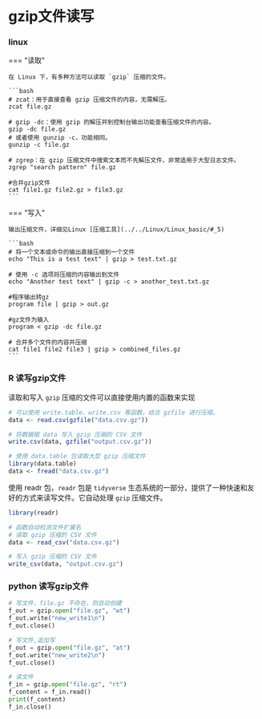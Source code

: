# gzip文件读写

### linux

=== "读取"

    在 Linux 下，有多种方法可以读取 `gzip` 压缩的文件。

    ```bash
    # zcat：用于直接查看 gzip 压缩文件的内容，无需解压。
    zcat file.gz

    # gzip -dc：使用 gzip 的解压并到控制台输出功能查看压缩文件的内容。
    gzip -dc file.gz
    # 或者使用 gunzip -c，功能相同。
    gunzip -c file.gz

    # zgrep：在 gzip 压缩文件中搜索文本而不先解压文件，非常适用于大型日志文件。
    zgrep "search pattern" file.gz

    #合并gzip文件
    cat file1.gz file2.gz > file3.gz
    ```

=== "写入"

    输出压缩文件，详细见Linux [压缩工具](../../Linux/Linux_basic/#_5)

    ```bash
    # 将一个文本或命令的输出直接压缩到一个文件
    echo "This is a test text" | gzip > test.txt.gz

    # 使用 -c 选项将压缩的内容输出到文件
    echo "Another test text" | gzip -c > another_test.txt.gz

    #程序输出转gz
    program file | gzip > out.gz

    #gz文件为输入
    program < gzip -dc file.gz 

    # 合并多个文件的内容并压缩
    cat file1 file2 file3 | gzip > combined_files.gz
    ```

### R 读写gzip文件

读取和写入 `gzip` 压缩的文件可以直接使用内置的函数来实现

```R
# 可以使用 write.table、write.csv 等函数，结合 gzfile 进行压缩。
data <- read.csv(gzfile("data.csv.gz"))

# 将数据框 data 写入 gzip 压缩的 CSV 文件
write.csv(data, gzfile("output.csv.gz"))

# 使用 data.table 包读取大型 gzip 压缩文件
library(data.table)
data <- fread("data.csv.gz")
```

使用 readr 包，`readr` 包是 `tidyverse` 生态系统的一部分，提供了一种快速和友好的方式来读写文件。它自动处理 `gzip` 压缩文件。

```R
library(readr)

# 函数自动检测文件扩展名
# 读取 gzip 压缩的 CSV 文件
data <- read_csv("data.csv.gz")

# 写入 gzip 压缩的 CSV 文件
write_csv(data, "output.csv.gz")
```

### python 读写gzip文件

```py
# 写文件，file.gz 不存在，则自动创建
f_out = gzip.open("file.gz", "wt")
f_out.write("new_write1\n")
f_out.close()

# 写文件,追加写
f_out = gzip.open("file.gz", "at")
f_out.write("new_write2\n")
f_out.close()

# 读文件
f_in = gzip.open("file.gz", "rt")
f_content = f_in.read()
print(f_content)
f_in.close()
```

